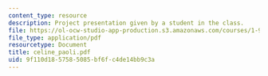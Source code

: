 ```yaml
---
content_type: resource
description: Project presentation given by a student in the class.
file: https://ol-ocw-studio-app-production.s3.amazonaws.com/courses/1-964-design-for-sustainability-fall-2006/9f110d1857585085bf6fc4de14bb9c3a_celine_paoli.pdf
file_type: application/pdf
resourcetype: Document
title: celine_paoli.pdf
uid: 9f110d18-5758-5085-bf6f-c4de14bb9c3a
---
```

